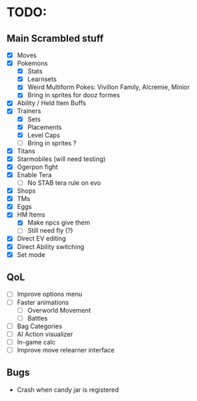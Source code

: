 # TODO:

## Main Scrambled stuff
- [x] Moves
- [x] Pokemons
    - [x] Stats
    - [x] Learnsets
    - [x] Weird Multiform Pokes: Vivillon Family, Alcremie, Minior
    - [x] Bring in sprites for dooz formes
- [x] Ability / Held Item Buffs
- [x] Trainers
    - [x] Sets
    - [x] Placements
    - [x] Level Caps
    - [ ] Bring in sprites ?
- [x] Titans
- [x] Starmobiles (will need testing)
- [x] Ogerpon fight
- [x] Enable Tera
    - [ ] No STAB tera rule on evo
- [x] Shops
- [x] TMs
- [x] Eggs
- [x] HM Items
    - [x] Make npcs give them
    - [ ] Still need fly (?)
- [X] Direct EV editing
- [X] Direct Ability switching
- [X] Set mode

## QoL
- [ ] Improve options menu
- [ ] Faster animations
    - [ ] Overworld Movement
    - [ ] Battles
- [ ] Bag Categories
- [ ] AI Action visualizer
- [ ] In-game calc
- [ ] Improve move relearner interface

## Bugs
- Crash when candy jar is registered